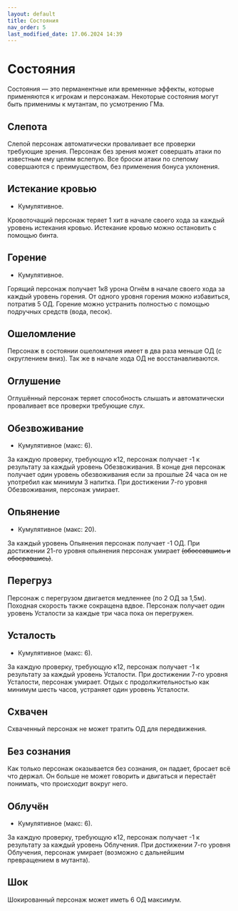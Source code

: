 ```yaml
---
layout: default
title: Состояния
nav_order: 5
last_modified_date: 17.06.2024 14:39
---
```


# Состояния
Состояния — это перманентные или временные эффекты, которые применяются к игрокам и персонажам. Некоторые состояния могут быть применимы к мутантам, по усмотрению ГМа.

## Слепота
Слепой персонаж автоматически проваливает все проверки требующие зрения. Персонаж без зрения может совершать атаки по известным ему целям вслепую. Все броски атаки по слепому совершаются с преимуществом, без применения бонуса уклонения.

## Истекание кровью
- Кумулятивное.

Кровоточащий персонаж теряет 1 хит в начале своего хода за каждый уровень истекания кровью. Истекание кровью можно остановить с помощью бинта.

## Горение
- Кумулятивное.

Горящий персонаж получает 1к8 урона Огнём в начале своего хода за каждый уровень горения. От одного уровня горения можно избавиться, потратив 5 ОД. Горение можно устранить полностью с помощью подручных средств (вода, песок).

## Ошеломление
Персонаж в состоянии ошеломления имеет в два раза меньше ОД (с округлением вниз). Так же в начале хода ОД не восстанавливаются.

## Оглушение
Оглушённый персонаж теряет способность слышать и автоматически проваливает все проверки требующие слух.

## Обезвоживание
- Кумулятивное (макс: 6).

За каждую проверку, требующую к12, персонаж получает -1 к результату за каждый уровень Обезвоживания.
В конце дня персонаж получает один уровень обезвоживания если за прошлые 24 часа он не употребил как минимум 3 напитка. При достижении 7-го уровня Обезвоживания, персонаж умирает.

## Опьянение
- Кумулятивное (макс: 20).

За каждый уровень Опьянения персонаж получает -1 ОД. При достижении 21-го уровня опьянения персонаж умирает ~~(обоссавшись и обосравшись)~~.

## Перегруз

Персонаж с перегрузом двигается медленнее (по 2 ОД за 1,5м). Походная скорость также сокращена вдвое. Персонаж получает один уровень Усталости за каждые три часа пока он перегружен.

## Усталость
- Кумулятивное (макс: 6).

За каждую проверку, требующую к12, персонаж получает -1 к результату за каждый уровень Усталости. При достижении 7-го уровня Усталости, персонаж умирает. Отдых с продолжительностью как минимум шесть часов, устраняет один уровень Усталости.

## Схвачен

Схваченный персонаж не может тратить ОД для передвижения.

## Без сознания

Как только персонаж оказывается без сознания, он падает, бросает всё что держал. Он больше не может говорить и двигаться и перестаёт понимать, что происходит вокруг него.

## Облучён
- Кумулятивное (макс: 6).

За каждую проверку, требующую к12, персонаж получает -1 к результату за каждый уровень Облучения. При достижении 7-го уровня Облучения, персонаж умирает (возможно с дальнейшим превращением в мутанта).

## Шок

Шокированный персонаж может иметь 6 ОД максимум.